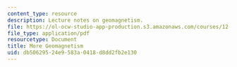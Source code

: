 ```yaml
---
content_type: resource
description: Lecture notes on geomagnetism.
file: https://ol-ocw-studio-app-production.s3.amazonaws.com/courses/12-002-physics-and-chemistry-of-the-terrestrial-planets-fall-2008/db50629524e9583a0418d8dd2fb2e130_MIT12_002f08_lec20.pdf
file_type: application/pdf
resourcetype: Document
title: More Geomagnetism
uid: db506295-24e9-583a-0418-d8dd2fb2e130
---
```

